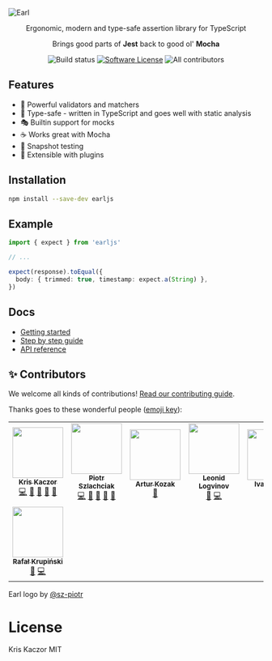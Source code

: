 ![Earl](https://raw.githubusercontent.com/earl-js/earl/master/packages/docs/images/gh-cover.png)

<p align="center">
  <p align="center">Ergonomic, modern and type-safe assertion library for TypeScript</p>
  <p align="center">Brings good parts of <b>Jest</b> back to good ol' <b>Mocha</b></p>
  <p align="center">
    <img alt="Build status" src="https://github.com/earl-js/earl/workflows/CI/badge.svg">
    <a href="/package.json"><img alt="Software License" src="https://img.shields.io/badge/license-MIT-brightgreen.svg?style=flat-square"></a>
    <img alt="All contributors" src="https://img.shields.io/badge/all_contributors-8-orange.svg?style=flat-square">
  </p>
</p>

## Features

- 💪 Powerful validators and matchers
- 🤖 Type-safe - written in TypeScript and goes well with static analysis
- 🎭 Builtin support for mocks
- ☕ Works great with Mocha
- 📸 Snapshot testing
- 🔌 Extensible with plugins

## Installation

```sh
npm install --save-dev earljs
```

## Example

```typescript
import { expect } from 'earljs'

// ...

expect(response).toEqual({
  body: { trimmed: true, timestamp: expect.a(String) },
})
```

## Docs

- [Getting started](https://earljs.dev/docs/introduction/getting-started)
- [Step by step guide](https://earljs.dev/docs/introduction/step-by-step-guide)
- [API reference](https://earljs.dev/docs/api/api-reference)

## ✨ Contributors

We welcome all kinds of contributions!
[Read our contributing guide](./CONTRIBUTING.md).

Thanks goes to these wonderful people
([emoji key](https://allcontributors.org/docs/en/emoji-key)):

<!-- ALL-CONTRIBUTORS-LIST:START - Do not remove or modify this section -->
<!-- prettier-ignore-start -->
<!-- markdownlint-disable -->
<table>
  <tr>
    <td align="center"><a href="https://twitter.com/krzkaczor"><img src="https://avatars2.githubusercontent.com/u/1814312?v=4?s=100" width="100px;" alt=""/><br /><sub><b>Kris Kaczor</b></sub></a><br /><a href="https://github.com/earl-js/earl/commits?author=krzkaczor" title="Code">💻</a> <a href="#ideas-krzkaczor" title="Ideas, Planning, & Feedback">🤔</a> <a href="#design-krzkaczor" title="Design">🎨</a> <a href="https://github.com/earl-js/earl/commits?author=krzkaczor" title="Documentation">📖</a> <a href="#maintenance-krzkaczor" title="Maintenance">🚧</a></td>
    <td align="center"><a href="https://github.com/sz-piotr"><img src="https://avatars2.githubusercontent.com/u/17070569?v=4?s=100" width="100px;" alt=""/><br /><sub><b>Piotr Szlachciak</b></sub></a><br /><a href="https://github.com/earl-js/earl/commits?author=sz-piotr" title="Code">💻</a> <a href="#ideas-sz-piotr" title="Ideas, Planning, & Feedback">🤔</a> <a href="#design-sz-piotr" title="Design">🎨</a> <a href="https://github.com/earl-js/earl/commits?author=sz-piotr" title="Documentation">📖</a> <a href="#maintenance-sz-piotr" title="Maintenance">🚧</a></td>
    <td align="center"><a href="http://twitter.com/quezak2"><img src="https://avatars0.githubusercontent.com/u/666206?v=4?s=100" width="100px;" alt=""/><br /><sub><b>Artur Kozak</b></sub></a><br /><a href="#ideas-quezak" title="Ideas, Planning, & Feedback">🤔</a></td>
    <td align="center"><a href="https://github.com/LogvinovLeon"><img src="https://avatars1.githubusercontent.com/u/6204356?v=4?s=100" width="100px;" alt=""/><br /><sub><b>Leonid Logvinov</b></sub></a><br /><a href="https://github.com/earl-js/earl/commits?author=LogvinovLeon" title="Documentation">📖</a> <a href="https://github.com/earl-js/earl/commits?author=LogvinovLeon" title="Code">💻</a></td>
    <td align="center"><a href="https://pantas.net"><img src="https://avatars3.githubusercontent.com/u/4291324?v=4?s=100" width="100px;" alt=""/><br /><sub><b>Ivan Pantic</b></sub></a><br /><a href="https://github.com/earl-js/earl/commits?author=panta82" title="Documentation">📖</a></td>
    <td align="center"><a href="https://github.com/grzpab"><img src="https://avatars2.githubusercontent.com/u/35925521?v=4?s=100" width="100px;" alt=""/><br /><sub><b>grzpab</b></sub></a><br /><a href="https://github.com/earl-js/earl/commits?author=grzpab" title="Code">💻</a> <a href="https://github.com/earl-js/earl/commits?author=grzpab" title="Documentation">📖</a></td>
    <td align="center"><a href="https://github.com/krzysztof-jelski"><img src="https://avatars3.githubusercontent.com/u/430616?v=4?s=100" width="100px;" alt=""/><br /><sub><b>Krzysztof Jelski</b></sub></a><br /><a href="#ideas-krzysztof-jelski" title="Ideas, Planning, & Feedback">🤔</a></td>
  </tr>
  <tr>
    <td align="center"><a href="https://github.com/rkrupinski"><img src="https://avatars.githubusercontent.com/u/775177?v=4?s=100" width="100px;" alt=""/><br /><sub><b>Rafał Krupiński</b></sub></a><br /><a href="https://github.com/earl-js/earl/issues?q=author%3Arkrupinski" title="Bug reports">🐛</a> <a href="https://github.com/earl-js/earl/commits?author=rkrupinski" title="Code">💻</a></td>
  </tr>
</table>

<!-- markdownlint-restore -->
<!-- prettier-ignore-end -->

<!-- ALL-CONTRIBUTORS-LIST:END -->

Earl logo by [@sz-piotr](https://github.com/sz-piotr)

# License

Kris Kaczor MIT
